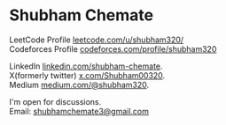 # Shubham Chemate
<!---
```
Languages: Go, C++ (For Data Structures and Algorithms), Python (For Scripting), Scheme/Lisp (Beginner Proficienty) 
```
```
Current Skillset
Programming Languages: C, C++, Go, Python, Javascript, TypeScript, Java
Backend System: Go, Java, Python, NodeJS
Backend Framework: ExpressJS, NodeJS, Spring Boot
SQL Databases: MySQL, Oracle DB, SQL Server
NoSQL Databases: MongoDB
Caching: Hazelcast, Redis
Architectural Patterns: Pub-sub, Req-Res, Even Driven
Stream Processing: Kafka
API Architecture: GraphQL, REST
API Tools: Postman, Insomnia
Vesion Control & CI/CD: GIT, Github, Gitlab
Text Editor: Visual Studio Code, IntelliJ (for Java)
Containerization: Docker, Kubernetes
Frontend: HTML, CSS
```
-->
LeetCode Profile [leetcode.com/u/shubham320/](https://leetcode.com/u/shubham320/)  
Codeforces Profile [codeforces.com/profile/shubham320](https://codeforces.com/profile/shubham320)

LinkedIn [linkedin.com/shubham-chemate](https://www.linkedin.com/in/shubham-chemate/).  
X(formerly twitter) [x.com/Shubham00320](https://x.com/Shubham00320).  
Medium [medium.com/@shubham320](https://medium.com/@shubham320).  

I'm open for discussions.  
Email: shubhamchemate3@gmail.com  
